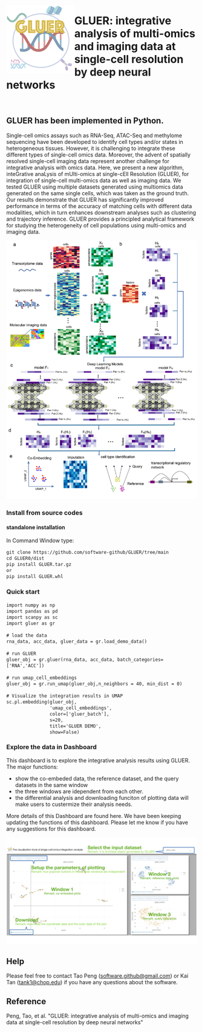 <img src="src/gluer/data/gluer_icon.png" align="left" width="180" height="180"> <h1 style=“text-align:left”>GLUER: integrative analysis of multi-omics and imaging data at single-cell resolution by deep neural networks </h1>
<br>

## GLUER has been implemented in Python.

Single-cell omics assays such as RNA-Seq, ATAC-Seq and methylome sequencing have been developed to identify cell types and/or states in heterogeneous tissues. However, it is challenging to integrate these different types of single-cell omics data. Moreover, the advent of spatially resolved single-cell imaging data represent another challenge for integrative analysis with omics data. Here, we present a new algorithm, inteGrative anaLysis of mUlti-omics at single-cEll Resolution (GLUER), for integration of single-cell multi-omics data as well as imaging data. We tested GLUER using multiple datasets generated using multiomics data generated on the same single cells, which was taken as the ground truth. Our results demonstrate that GLUER has significantly improved performance in terms of the accuracy of matching cells with different data modalities, which in turn enhances downstream analyses such as clustering and trajectory inference. GLUER provides a principled analytical framework for studying the heterogeneity of cell populations using multi-omics and imaging data.

<p align="center">
<img src="src/gluer/data/overview.png">
</p>

### Install from source codes
#### standalone installation
In Command Window type:
```
git clone https://github.com/software-github/GLUER/tree/main
cd GLUER0/dist
pip install GLUER.tar.gz
or
pip install GLUER.whl
```


### Quick start
```
import numpy as np
import pandas as pd
import scanpy as sc
import gluer as gr

# load the data
rna_data, acc_data, gluer_data = gr.load_demo_data()

# run GLUER
gluer_obj = gr.gluer(rna_data, acc_data, batch_categories=['RNA','ACC'])

# run umap_cell_embeddings
gluer_obj = gr.run_umap(gluer_obj,n_neighbors = 40, min_dist = 0)

# Visualize the integration results in UMAP
sc.pl.embedding(gluer_obj,
                'umap_cell_embeddings',
                color=['gluer_batch'],
                s=20,
                title='GLUER DEMO',
                show=False)
```                   
### Explore the data in Dashboard

This dashboard is to explore the integrative analysis results using GLUER. The major functions:
* show the co-embeded data, the reference dataset, and the query datasets in the same window
* the three windows are idependent from each other.
* the differential analysis and downloading funciton of plotting data will make users to custermize their analysis needs.

More details of this Dashboard are found here. We have been keeping updating the functions of this dashboard. Please let me know if you have any suggestions for this dashboard.

<p align="center">
<img src="src/gluer/data/GUI_tutorial.png">
</p>



## Help
Please feel free to contact Tao Peng (software.github@gmail.com) or Kai Tan (tank1@chop.edu) if you have any questions about the software.

## Reference
Peng, Tao, et al. "GLUER: integrative analysis of multi-omics and imaging data at single-cell resolution by deep neural networks"
